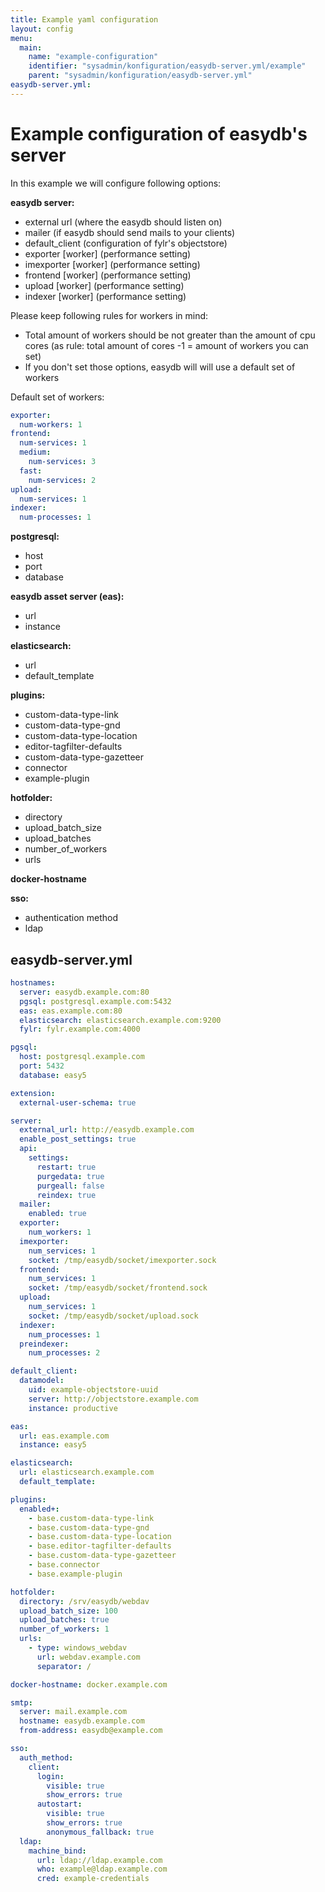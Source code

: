 ```yaml
---
title: Example yaml configuration
layout: config
menu:
  main:
    name: "example-configuration"
    identifier: "sysadmin/konfiguration/easydb-server.yml/example"
    parent: "sysadmin/konfiguration/easydb-server.yml"
easydb-server.yml:
---
```


# Example configuration of easydb's server

In this example we will configure following options:

**easydb server:**

- external url (where the easydb should listen on)
- mailer (if easydb should send mails to your clients)
- default_client (configuration of fylr's objectstore)
- exporter [worker\] (performance setting)
- imexporter [worker\] (performance setting)
- frontend [worker\] (performance setting)
- upload [worker\] (performance setting)
- indexer [worker\] (performance setting)

Please keep following rules for workers in mind:

- Total amount of workers should be not greater than the amount of cpu cores (as rule: total amount of cores -1 = amount of workers you can set)
- If you don't set those options, easydb will will use a default set of workers

Default set of workers:
```yml
exporter:
  num-workers: 1
frontend:
  num-services: 1
  medium:
    num-services: 3
  fast:
    num-services: 2
upload:
  num-services: 1
indexer:
  num-processes: 1
```

**postgresql:**

- host
- port
- database

**easydb asset server (eas):**

- url
- instance

**elasticsearch:**

- url
- default_template

**plugins:**

- custom-data-type-link
- custom-data-type-gnd
- custom-data-type-location
- editor-tagfilter-defaults
- custom-data-type-gazetteer
- connector
- example-plugin

**hotfolder:**

- directory
- upload_batch_size
- upload_batches
- number_of_workers
- urls

**docker-hostname**

**sso:**

- authentication method
- ldap

## easydb-server.yml

```yaml
hostnames:
  server: easydb.example.com:80
  pgsql: postgresql.example.com:5432
  eas: eas.example.com:80
  elasticsearch: elasticsearch.example.com:9200
  fylr: fylr.example.com:4000

pgsql:
  host: postgresql.example.com
  port: 5432
  database: easy5

extension:
  external-user-schema: true

server:
  external_url: http://easydb.example.com
  enable_post_settings: true
  api:
    settings:
      restart: true
      purgedata: true
      purgeall: false
      reindex: true
  mailer:
    enabled: true
  exporter:
    num_workers: 1
  imexporter:
    num_services: 1
    socket: /tmp/easydb/socket/imexporter.sock
  frontend:
    num_services: 1
    socket: /tmp/easydb/socket/frontend.sock
  upload:
    num_services: 1
    socket: /tmp/easydb/socket/upload.sock
  indexer:
    num_processes: 1
  preindexer:
    num_processes: 2

default_client:
  datamodel:
    uid: example-objectstore-uuid
    server: http://objectstore.example.com
    instance: productive

eas:
  url: eas.example.com
  instance: easy5

elasticsearch:
  url: elasticsearch.example.com
  default_template:

plugins:
  enabled+:
    - base.custom-data-type-link
    - base.custom-data-type-gnd
    - base.custom-data-type-location
    - base.editor-tagfilter-defaults
    - base.custom-data-type-gazetteer
    - base.connector
    - base.example-plugin

hotfolder:
  directory: /srv/easydb/webdav
  upload_batch_size: 100
  upload_batches: true
  number_of_workers: 1
  urls:
    - type: windows_webdav
      url: webdav.example.com
      separator: /

docker-hostname: docker.example.com

smtp:
  server: mail.example.com
  hostname: easydb.example.com
  from-address: easydb@example.com

sso:
  auth_method:
    client:
      login:
        visible: true
        show_errors: true
      autostart:
        visible: true
        show_errors: true
        anonymous_fallback: true
  ldap:
    machine_bind:
      url: ldap://ldap.example.com
      who: example@ldap.example.com
      cred: example-credentials
```